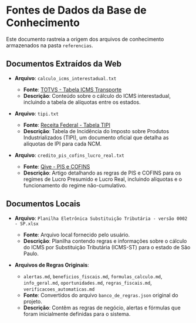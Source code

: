 # Fontes de Dados da Base de Conhecimento

Este documento rastreia a origem dos arquivos de conhecimento armazenados na pasta `referencias`.

## Documentos Extraídos da Web

- **Arquivo**: `calculo_icms_interestadual.txt`
  - **Fonte**: [TOTVS - Tabela ICMS Transporte](https://www.totvs.com/blog/fiscal/tabela-icms/)
  - **Descrição**: Conteúdo sobre o cálculo do ICMS interestadual, incluindo a tabela de alíquotas entre os estados.

- **Arquivo**: `tipi.txt`
  - **Fonte**: [Receita Federal - Tabela TIPI](https://www.gov.br/receitafederal/pt-br/acesso-a-informacao/legislacao/documentos-e-arquivos/tipi.pdf)
  - **Descrição**: Tabela de Incidência do Imposto sobre Produtos Industrializados (TIPI), um documento oficial que detalha as alíquotas de IPI para cada NCM.

- **Arquivo**: `credito_pis_cofins_lucro_real.txt`
  - **Fonte**: [Qive - PIS e COFINS](https://qive.com.br/blog/pis-cofins/)
  - **Descrição**: Artigo detalhando as regras de PIS e COFINS para os regimes de Lucro Presumido e Lucro Real, incluindo alíquotas e o funcionamento do regime não-cumulativo.

## Documentos Locais

- **Arquivo**: `Planilha Eletrônica Substituição Tributária - versão 0002 - SP.xlsx`
  - **Fonte**: Arquivo local fornecido pelo usuário.
  - **Descrição**: Planilha contendo regras e informações sobre o cálculo do ICMS por Substituição Tributária (ICMS-ST) para o estado de São Paulo.

- **Arquivos de Regras Originais**:
  - `alertas.md`, `beneficios_fiscais.md`, `formulas_calculo.md`, `info_geral.md`, `oportunidades.md`, `regras_fiscais.md`, `verificacoes_automaticas.md`
  - **Fonte**: Convertidos do arquivo `banco_de_regras.json` original do projeto.
  - **Descrição**: Contêm as regras de negócio, alertas e fórmulas que foram inicialmente definidas para o sistema.
